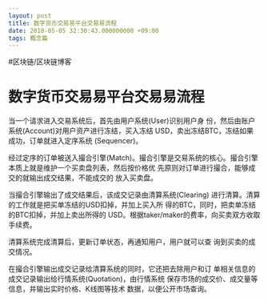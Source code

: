 ```yaml
---
layout: post
title: 数字货币交易易平台交易易流程
date: 2018-05-05 32:30:43.000000000 +09:00
tags: 概念篇
---
```

#区块链/区块链博客

# 数字货币交易易平台交易易流程

当一个请求进入交易系统后，首先由用户系统(User)识别用户身 份，然后由账户系统(Account)对用户资产进行冻结，买入冻结 USD，卖出冻结BTC，冻结如果成功，订单就进入定序系统 (Sequencer)。

经过定序的订单被送入撮合引擎(Match)。撮合引擎是交易系统的核心。撮合引擎本质上就是维护一个买卖盘列表，然后按价格优 先原则对订单进行撮合，能够成交的就输出成交结果，不能成交的 放入买卖盘。

当撮合引擎输出了成交结果后，该成交记录由清算系统(Clearing) 进行清算。清算的工作就是把买单冻结的USD扣掉，并加上买入所 得的BTC，同时，把卖单冻结的BTC扣掉，并加上卖出所得的 USD。根据taker/maker的费率，向买卖双方收取手续费。

清算系统完成清算后，更新订单状态，再通知用户，用户就可以查
询到买卖的成交情况。

在撮合引擎输出成交记录给清算系统的同时，它还把去除用户和订 单相关信息的成交记录输出给行情系统(Quotation)，由行情系统 保存市场的成交价、成交量等信息，并输出实时价格、K线图等技术 数据，以便公开市场查询。
